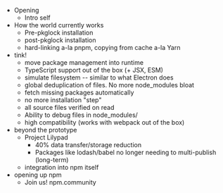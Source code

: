 * Opening
  * Intro self
* How the world currently works
  * Pre-pkglock installation
  * post-pkglock installation
  * hard-linking a-la pnpm, copying from cache a-la Yarn
* tink!
  * move package management into runtime
  * TypeScript support out of the box (+ JSX, ESM)
  * simulate filesystem -- similar to what Electron does
  * global deduplication of files. No more node_modules bloat
  * fetch missing packages automatically
  * no more installation "step"
  * all source files verified on read
  * Ability to debug files in node_modules/
  * high compatibility (works with webpack out of the box)
* beyond the prototype
  * Project Lilypad
    * 40% data transfer/storage reduction
    * Packages like lodash/babel no longer needing to multi-publish (long-term)
  * integration into npm itself
* opening up npm
  * Join us! npm.community
